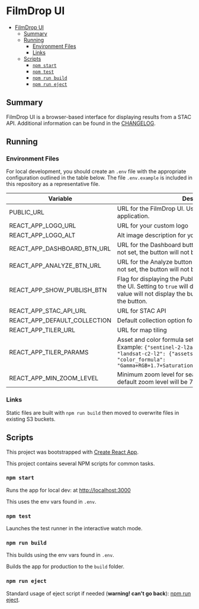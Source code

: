 # FilmDrop UI

- [FilmDrop UI](#filmdrop-ui)
  - [Summary](#summary)
  - [Running](#running)
    - [Environment Files](#environment-files)
    - [Links](#links)
  - [Scripts](#scripts)
    - [`npm start`](#npm-start)
    - [`npm test`](#npm-test)
    - [`npm run build`](#npm-run-build)
    - [`npm run eject`](#npm-run-eject)

## Summary

FilmDrop UI is a browser-based interface for displaying results from a STAC API. Additional information can be found in the [CHANGELOG](CHANGELOG.md).

## Running

### Environment Files

For local development, you should create an `.env` file with the appropriate configuration outlined in the table below.
The file `.env.example` is included in this repository as a representative file.

| Variable                     | Description                                                                                                                                                                                                                          | Required |
| ---------------------------- | ------------------------------------------------------------------------------------------------------------------------------------------------------------------------------------------------------------------------------------ | -------- |
| PUBLIC_URL                   | URL for the FilmDrop UI. Useful when using a CDN to host application.                                                                                                                                                                | Optional |
| REACT_APP_LOGO_URL           | URL for your custom logo                                                                                                                                                                                                             | Optional |
| REACT_APP_LOGO_ALT           | Alt image description for your custom logo                                                                                                                                                                                           | Optional |
| REACT_APP_DASHBOARD_BTN_URL  | URL for the Dashboard button at the top right of the UI. If not set, the button will not be visible.                                                                                                                                 | Optional |
| REACT_APP_ANALYZE_BTN_URL    | URL for the Analyze button at the bottom left of the UI. If not set, the button will not be visible.                                                                                                                                 | Optional |
| REACT_APP_SHOW_PUBLISH_BTN   | Flag for displaying the Publish button at the bottom left of the UI. Setting to `true` will display the button, any other value will not display the button. Default is to not display the button.                                   | Optional |
| REACT_APP_STAC_API_URL       | URL for STAC API                                                                                                                                                                                                                     | Required |
| REACT_APP_DEFAULT_COLLECTION | Default collection option for collection dropdown                                                                                                                                                                                    | Optional |
| REACT_APP_TILER_URL          | URL for map tiling                                                                                                                                                                                                                   | Required |
| REACT_APP_TILER_PARAMS       | Asset and color formula settings by collection name. Example: `{"sentinel-2-l2a": {"assets":["visual"]}, "landsat-c2-l2": {"assets":["red","green","blue"], "color_formula": "Gamma+RGB+1.7+Saturation+1.7+Sigmoidal+RGB+15+0.35"}}` | Optional |
| REACT_APP_MIN_ZOOM_LEVEL     | Minimum zoom level for search results. If not set, the default zoom level will be 7.                                                                                                                                                 | Optional |

### Links

Static files are built with `npm run build` then moved to overwrite files in existing S3 buckets.

## Scripts

This project was bootstrapped with [Create React App](https://github.com/facebook/create-react-app).

This project contains several NPM scripts for common tasks.

### `npm start`

Runs the app for local dev: at [http://localhost:3000](http://localhost:3000)

This uses the env vars found in `.env`.

### `npm test`

Launches the test runner in the interactive watch mode.

### `npm run build`

This builds using the env vars found in `.env`.

Builds the app for production to the `build` folder.

### `npm run eject`

Standard usage of eject script if needed (**warning! can't go back**): [npm run eject](https://create-react-app.dev/docs/available-scripts/#npm-run-eject).
